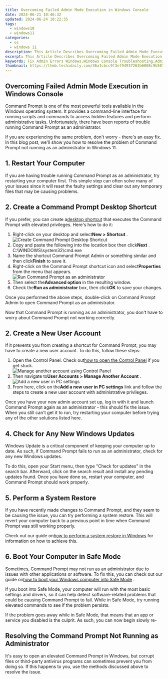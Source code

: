 ```yaml
---
title: Overcoming Failed Admin Mode Execution in Windows Console
date: 2024-06-21 10:46:32
updated: 2024-06-24 10:22:35
tags:
  - windows10
  - windows11
categories:
  - os
  - windows 11
description: This Article Describes Overcoming Failed Admin Mode Execution in Windows Console
excerpt: This Article Describes Overcoming Failed Admin Mode Execution in Windows Console
keywords: Fix Admin Errors Windows,Windows Console Troubleshooting,Administrative Command Resolve,Windows Management Fixes,Overcoming Admin Mode Issues,Execution Failure Windows Console,Resetting Windows Admin Settings
thumbnail: https://thmb.techidaily.com/46a1cbcc9f3ef94937263b6008c9b5073cf79aa9d5c6f331ff630995ba1cfe29.jpg
---
```


## Overcoming Failed Admin Mode Execution in Windows Console

 Command Prompt is one of the most powerful tools available in the Windows operating system. It provides a command-line interface for running scripts and commands to access hidden features and perform administrative tasks. Unfortunately, there have been reports of trouble running Command Prompt as an administrator.

 If you are experiencing the same problem, don't worry - there's an easy fix. In this blog post, we'll show you how to resolve the problem of Command Prompt not running as an administrator in Windows 11.

## 1\. Restart Your Computer

 If you are having trouble running Command Prompt as an administrator, try restarting your computer first. This simple step can often solve many of your issues since it will reset the faulty settings and clear out any temporary files that may be causing problems.

## 2\. Create a Command Prompt Desktop Shortcut

 If you prefer, you can create a[desktop shortcut](https://www.makeuseof.com/what-is-desktop-shortcut-how-work/) that executes the Command Prompt with elevated privileges. Here's how to do it:

1. Right-click on your desktop and select**New > Shortcut** .  
![Create Command Prompt Desktop Shortcut](https://static1.makeuseofimages.com/wordpress/wp-content/uploads/2022/12/create-command-prompt-desktop-shortcut.jpg)
2. Copy and paste the following into the location box then click**Next** .  
C:\WINDOWS\system32\cmd.exe
3. Name the shortcut Command Prompt Admin or something similar and then click**Finish** to save it.
4. Right-click on the Command Prompt shortcut icon and select**Properties** from the menu that appears.  
![Run Command Prompt as an administrator](https://static1.makeuseofimages.com/wordpress/wp-content/uploads/2022/12/run-command-prompt-as-an-administrator.jpg)
5. Then select the**Advanced option** in the resulting window.
6. Check the**Run as administrator** box, then click**OK** to save your changes.

 Once you performed the above steps, double-click on Command Prompt Admin to open Command Prompt as an administrator.

 Now that Command Prompt is running as an administrator, you don't have to worry about Command Prompt not working correctly.

## 2\. Create a New User Account

 If it prevents you from creating a shortcut for Command Prompt, you may have to create a new user account. To do this, follow these steps:

1. Open the Control Panel. Check out[how to open the Control Panel](https://www.makeuseof.com/windows-open-control-panel/) if you get stuck.  
![Manage another account using Control Panel](https://static1.makeuseofimages.com/wordpress/wp-content/uploads/2022/12/manage-another-account-using-control-panel.jpg)
2. Then navigate to**User Accounts > Manage Another Account** .  
![Add a new user in PC settings](https://static1.makeuseofimages.com/wordpress/wp-content/uploads/2022/12/add-a-new-user-in-pc-settings.jpg)
3. From here, click on the**Add a new user in PC settings** link and follow the steps to create a new user account with administrative privileges.

 Once you have your new admin account set up, log in with it and launch Command Prompt again as an administrator - this should fix the issue. When you still can't get it to run, try restarting your computer before trying any of the other solutions listed here.

## 4\. Check for Any New Windows Updates

 Windows Update is a critical component of keeping your computer up to date. As such, if Command Prompt fails to run as an administrator, check for any new Windows updates.

 To do this, open your Start menu, then type "Check for updates" in the search bar. Afterward, click on the search result and install any pending updates found. Once you have done so, restart your computer, and Command Prompt should work properly.

## 5\. Perform a System Restore

 If you have recently made changes to Command Prompt, and they seem to be causing the issue, you can try performing a system restore. This will revert your computer back to a previous point in time when Command Prompt was still working properly.

 Check out our guide on[how to perform a system restore in Windows](https://www.makeuseof.com/tag/system-restore-factory-reset-work-windows-10/) for information on how to achieve this.

## 6\. Boot Your Computer in Safe Mode

 Sometimes, Command Prompt may not run as an administrator due to issues with other applications or software. To fix this, you can check out our guide on[how to boot your Windows computer into Safe Mode](https://www.makeuseof.com/windows-11-boot-safe-mode/) .

 If you boot into Safe Mode, your computer will run with the most basic settings and drivers, so it can help detect software-related problems that could be causing Command Prompt to fail. While in Safe Mode, try running elevated commands to see if the problem persists.

 If the problem goes away while in Safe Mode, that means that an app or service you disabled is the culprit. As such, you can now begin slowly re-

## Resolving the Command Prompt Not Running as Administrator

 It's easy to open an elevated Command Prompt in Windows, but corrupt files or third-party antivirus programs can sometimes prevent you from doing so. If this happens to you, use the methods discussed above to resolve the issue.


<ins class="adsbygoogle"
     style="display:block"
     data-ad-format="autorelaxed"
     data-ad-client="ca-pub-7571918770474297"
     data-ad-slot="1223367746"></ins>



<ins class="adsbygoogle"
     style="display:block"
     data-ad-client="ca-pub-7571918770474297"
     data-ad-slot="8358498916"
     data-ad-format="auto"
     data-full-width-responsive="true"></ins>
